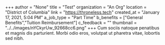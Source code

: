 +++
author = "None"
title = "Test"
organization = "An Org"
location = "District of Columbia"
link = "https://throneless.tech"
created_at = "January 17, 2021, 5:04 PM"
a_job_type = "Part Time"
b_benefits = ["General Benefits","Tuition Reimbursement"]
c_feedback = ""
thumbnail = "../../images/nYCkyrUw_92668cc6.png"
+++
Cum sociis natoque penatibus et magnis dis parturient. Morbi odio eros, volutpat ut pharetra vitae, lobortis sed nibh.